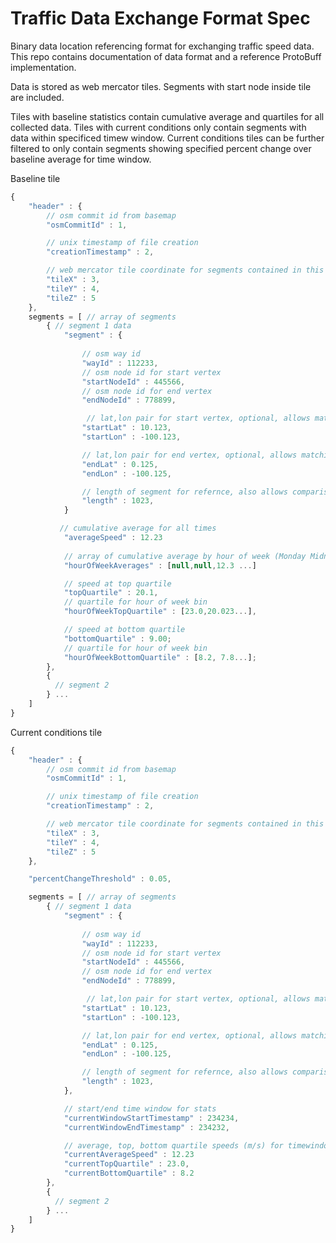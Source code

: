 # Traffic Data Exchange Format Spec

Binary data location referencing format for exchanging traffic speed data. This repo contains documentation of data format and a reference ProtoBuff implementation. 

Data is stored as web mercator tiles. Segments with start node inside tile are included. 

Tiles with baseline statistics contain cumulative average and quartiles for all collected data. Tiles with current conditions only contain segments with data within specificed timew window. Current conditions tiles can be further filtered to only contain segments showing specified percent change over baseline average for time window.

Baseline tile
```javascript
{
    "header" : {
        // osm commit id from basemap 
        "osmCommitId" : 1,

        // unix timestamp of file creation
        "creationTimestamp" : 2,

        // web mercator tile coordinate for segments contained in this file (startNodeId of all segments falls within tile boundary)
        "tileX" : 3,
        "tileY" : 4,
        "tileZ" : 5
    },
    segments = [ // array of segments
        { // segment 1 data
            "segment" : {
                
                // osm way id
                "wayId" : 112233, 
                // osm node id for start vertex
                "startNodeId" : 445566, 
                // osm node id for end vertex
                "endNodeId" : 778899,

                 // lat,lon pair for start vertex, optional, allows matching when node references change 
                "startLat" : 10.123,
                "startLon" : -100.123,

                // lat,lon pair for end vertex, optional, allows matching when node references change
                "endLat" : 0.125, 
                "endLon" : -100.125,

                // length of segment for refernce, also allows comparison as OSM changes
                "length" : 1023, 
            }

           // cumulative average for all times
            "averageSpeed" : 12.23 
           
            // array of cumulative average by hour of week (Monday Midnight GMT is "hour zero". Nulls represent times with insufficent coverage, fall back to average)
            "hourOfWeekAverages" : [null,null,12.3 ...] 

            // speed at top quartile 
            "topQuartile" : 20.1,
            // quartile for hour of week bin
            "hourOfWeekTopQuartile" : [23.0,20.023...],

            // speed at bottom quartile
            "bottomQuartile" : 9.00;
            // quartile for hour of week bin
            "hourOfWeekBottomQuartile" : [8.2, 7.8...];
        },
        {
          // segment 2
        } ...
    ]
}
```


Current conditions tile
```javascript
{
    "header" : {
        // osm commit id from basemap 
        "osmCommitId" : 1,

        // unix timestamp of file creation
        "creationTimestamp" : 2,

        // web mercator tile coordinate for segments contained in this file (startNodeId of all segments falls within tile boundary)
        "tileX" : 3,
        "tileY" : 4,
        "tileZ" : 5
    },

    "percentChangeThreshold" : 0.05,

    segments = [ // array of segments
        { // segment 1 data
            "segment" : {
                
                // osm way id
                "wayId" : 112233, 
                // osm node id for start vertex
                "startNodeId" : 445566, 
                // osm node id for end vertex
                "endNodeId" : 778899,

                 // lat,lon pair for start vertex, optional, allows matching when node references change 
                "startLat" : 10.123,
                "startLon" : -100.123,

                // lat,lon pair for end vertex, optional, allows matching when node references change
                "endLat" : 0.125, 
                "endLon" : -100.125,

                // length of segment for refernce, also allows comparison as OSM changes
                "length" : 1023, 
            },

            // start/end time window for stats
            "currentWindowStartTimestamp" : 234234,
            "currentWindowEndTimestamp" : 234232,

            // average, top, bottom quartile speeds (m/s) for timewindow
            "currentAverageSpeed" : 12.23 
            "currentTopQuartile" : 23.0,
            "currentBottomQuartile" : 8.2
        },
        {
          // segment 2
        } ...
    ]
}
```
